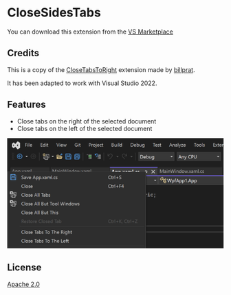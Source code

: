 # CloseSidesTabs

You can download this extension from the [VS Marketplace](https://marketplace.visualstudio.com/items?itemName=davidedz.CloseSidesTabs)

## Credits
This is a copy of the [CloseTabsToRight](https://github.com/billpratt/CloseTabsToRight) extension made by [billprat](https://github.com/billpratt).

It has been adapted to work with Visual Studio 2022.

## Features

- Close tabs on the right of the selected document
- Close tabs on the left of the selected document

![Menu](pics/menu.png)

## License
[Apache 2.0](LICENSE)
